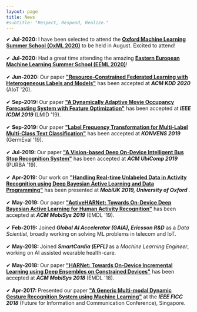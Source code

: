 ```yaml
---
layout: page
title: News
#subtitle: "Respect, Respond, Realize."
---
```


✔ <b> Jul-2020: </b> I have been selected to attend the <b><a href="https://www.oxfordml.school/" target="_blank">Oxford Machine Learning Summer School (OxML 2020)</a></b> to be held in August. Excited to attend! <br><br>
✔ <b> Jul-2020: </b> Had a great time attending the amazing <b><a href="https://www.eeml.eu/" target="_blank">Eastern European Machine Learning Summer School (EEML 2020)</a></b>! <br><br>
✔ <b> Jun-2020: </b> Our paper <b><a href="https://aiotworkshop.github.io/" target="_blank">"Resource-Constrained Federated Learning with Heterogeneous Labels and Models"</a></b> has been accepted at <b><i> ACM KDD 2020 </i></b> (AIoT '20). <br><br>
✔ <b> Sep-2019: </b> Our paper <b><a href="/ICDMW_2019.pdf" target="_blank">"A Dynamically Adaptive Movie Occupancy Forecasting System with Feature Optimization"</a></b> has been accepted at <b><i> IEEE ICDM 2019 </i></b> (LMID '19). <br><br>
✔ <b> Sep-2019: </b> Our paper <b><a href="https://www.inf.uni-hamburg.de/en/inst/ab/lt/resources/data/germeval-2019-hmc/paper-8.pdf" target="_blank">"Label Frequency Transformation for Multi-Label Multi-Class Text Classification"</a></b> has been accepted at <b><i> KONVENS 2019 </i></b> (GermEval '19). <br><br>
✔ <b> Jul-2019: </b> Our paper <b><a href="https://cpemis.eng.cmu.ac.th/~santi/purba2019/papers/p23.pdf" target="_blank">"A Vision-based Deep On-Device Intelligent Bus Stop Recognition System"</a></b> has been accepted at <b><i> ACM UbiComp 2019 </i></b> (PURBA '19). <br><br>
✔ <b> Apr-2019: </b> Our work on <b><a href="https://mobiuk.org/2019/abstract/S5-P4_Gudur_HandlingRealTimeUnlabeledData.pdf" target="_blank">"Handling Real-time Unlabeled Data in Activity Recognition using Deep Bayesian Active Learning and Data Programming"</a></b> has been presented at <b><i> MobiUK 2019, University of Oxford </i></b>. <br><br>
✔ <b> May-2019: </b> Our paper <b><a href="https://arxiv.org/pdf/1906.00108.pdf" target="_blank">"ActiveHARNet: Towards On-Device Deep Bayesian Active Learning for Human Activity Recognition"</a></b> has been accepted at <b><i> ACM MobiSys 2019 </i></b> (EMDL '19). <br><br>
✔ <b> Feb-2019: </b> Joined <b><i> Global AI Accelerator (GAIA), Ericsson R&D</i></b> as a <i> Data Scientist</i>, broadly working on solving ML problems in telecom and IoT. <br><br>
✔ <b> May-2018: </b> Joined <b><i> SmartCardia (EPFL) </i></b> as a <i>Machine Learning Engineer</i>, working on AI assisted wearable health-care. <br><br>
✔ <b> May-2018: </b> Our paper <b><a href="/EMDLAR_2018.pdf" target="_blank">"HARNet: Towards On-Device Incremental Learning using Deep Ensembles on Constrained Devices"</a></b> has been accepted at <b><i> ACM MobiSys 2018 </i></b> (EMDL '18). <br><br>
✔ <b> Apr-2017: </b> Presented our paper <b><a href="/FICCGR_2018.pdf" target="_blank">"A Generic Multi-modal Dynamic Gesture Recognition System using Machine Learning"</a></b> at the <b><i> IEEE FICC 2018 </i></b> (Future for Information and Communication Conference), Singapore.
